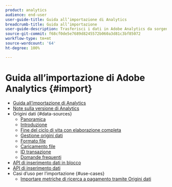 ```yaml
---
product: analytics
audience: end-user
user-guide-title: Guida all’importazione di Analytics
breadcrumb-title: Guida all’importazione
user-guide-description: Trasferisci i dati in Adobe Analytics da sorgenti esterne, sia in massa che in tempo reale.
source-git-commit: f68cf0de5e7689d8245572b060a3d81c3bf85072
workflow-type: tm+mt
source-wordcount: '64'
ht-degree: 100%

---
```



# Guida all’importazione di Adobe Analytics {#import}

+ [Guida all’importazione di Analytics](home.md)
+ [Note sulla versione di Analytics](https://experienceleague.adobe.com/docs/analytics/release-notes/latest.html?lang=it)
+ Origini dati {#data-sources}
   + [Panoramica](data-sources/overview.md)
   + [Introduzione](data-sources/getting-started.md)
   + [Fine del ciclo di vita con elaborazione completa](data-sources/full-processing-eol.md)
   + [Gestione origini dati](data-sources/manage.md)
   + [Formato file](data-sources/file-format.md)
   + [Caricamento file](data-sources/file-upload.md)
   + [ID transazione](data-sources/transactionid.md)
   + [Domande frequenti](data-sources/faq.md)
+ [API di inserimento dati in blocco](bulk-data-insertion-api/bulk-data-insert.md)
+ [API di inserimento dati](c-data-insertion-api/c-data-insertion-api.md)
+ Casi d’uso per l’importazione {#use-cases}
   + [Importare metriche di ricerca a pagamento tramite Origini dati](use-cases/paid-search-metrics.md)

